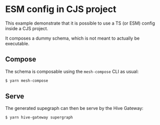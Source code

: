 # ESM config in CJS project

This example demonstrate that it is possible to use a TS (or ESM) config inside a CJS project.

It composes a dummy schema, which is not meant to actually be executable.

## Compose

The schema is composable using the `mesh-compose` CLI as usual:

```bash
$ yarn mesh-compose
```

## Serve

The generated supegraph can then be serve by the Hive Gateway:

```bash
$ yarn hive-gateway supergraph
```
